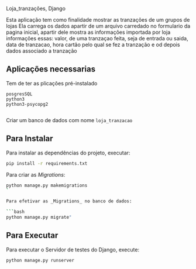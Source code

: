 Loja_tranzações, Django

Esta aplicação tem como finalidade mostrar as tranzações de um grupos de lojas
Ela carrega os dados apartir de um arquivo carredado no formulario da pagina 
inicial, apartir dele mostra as informações importada por loja informações essas:
valor, de uma tranzaçao feita, seja de entrada ou saida, data de tranzacao, hora
cartão pelo qual se fez a tranzação e od depois dados associado a tranzação

## Aplicações necessarias
Tem de ter as plicações pré-instalado
```
posgresSQL
python3
python3-psycopg2
    
```


Criar um banco de dados com nome `loja_tranzacao` 


## Para Instalar

Para instalar as dependências do projeto, executar:

```bash
pip install -r requirements.txt
```

Para criar as _Migrations_:

```bash
python manage.py makemigrations
`

Para efetivar as _Migrations_ no banco de dados:

```bash
python manage.py migrate"
```

## Para Executar

Para executar o Servidor de testes do Django, execute:

```bash
python manage.py runserver
```

